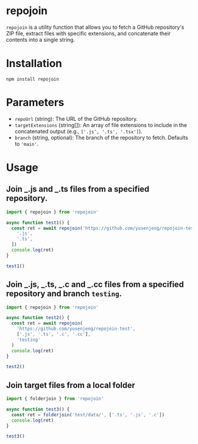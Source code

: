 # repojoin

`repojoin` is a utility function that allows you to fetch a GitHub repository's ZIP file, extract files with specific extensions, and concatenate their contents into a single string.

# Installation

```
npm install repojoin
```

# Parameters

- `repoUrl` (string): The URL of the GitHub repository.
- `targetExtensions` (string[]): An array of file extensions to include in the concatenated output (e.g., `['.js', '.ts', '.tsx']`).
- `branch` (string, optional): The branch of the repository to fetch. Defaults to `'main'`.

# Usage

## Join _.js and _.ts files from a specified repository.

```js
import { repojoin } from 'repojoin'

async function test1() {
  const ret = await repojoin('https://github.com/yusenjeng/repojoin-test', [
    '.js',
    '.ts',
  ])
  console.log(ret)
}

test1()
```

## Join _.js, _.ts, _.c and _.cc files from a specified repository and branch `testing`.

```js
import { repojoin } from 'repojoin'

async function test2() {
  const ret = await repojoin(
    'https://github.com/yusenjeng/repojoin-test',
    ['.js', '.ts', '.c', '.cc'],
    'testing'
  )
  console.log(ret)
}

test2()
```

## Join target files from a local folder

```js
import { folderjoin } from 'repojoin'

async function test3() {
  const ret = folderjoin('test/data/', ['.ts', '.js', '.c'])
  console.log(ret)
}

test3()
```

